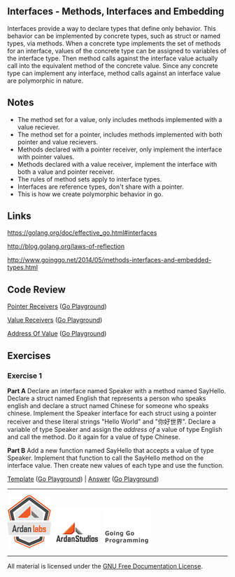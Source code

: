 ## Interfaces - Methods, Interfaces and Embedding

Interfaces provide a way to declare types that define only behavior. This behavior can be implemented by concrete types, such as struct or named types, via methods. When a concrete type implements the set of methods for an interface, values of the concrete type can be assigned to variables of the interface type. Then method calls against the interface value actually call into the equivalent method of the concrete value. Since any concrete type can implement any interface, method calls against an interface value are polymorphic in nature.

## Notes

* The method set for a value, only includes methods implemented with a value reciever.
* The method set for a pointer, includes methods implemented with both pointer and value recievers.
* Methods declared with a pointer receiver, only implement the interface with pointer values.
* Methods declared with a value receiver, implement the interface with both a value and pointer receiver.
* The rules of method sets apply to interface types.
* Interfaces are reference types, don't share with a pointer.
* This is how we create polymorphic behavior in go.

## Links

https://golang.org/doc/effective_go.html#interfaces

http://blog.golang.org/laws-of-reflection

http://www.goinggo.net/2014/05/methods-interfaces-and-embedded-types.html

## Code Review

[Pointer Receivers](example1/example1.go) ([Go Playground](https://play.golang.org/p/mZgbuA5fYE))

[Value Receivers](example2/example2.go) ([Go Playground](https://play.golang.org/p/tqy4dr2yYh))

[Address Of Value](example3/example3.go) ([Go Playground](https://play.golang.org/p/m4YVUwryCn))

## Exercises

### Exercise 1

**Part A** Declare an interface named Speaker with a method named SayHello. Declare a struct named English that represents a person who speaks english and declare a struct named Chinese for someone who speaks chinese. Implement the Speaker interface for each struct using a pointer receiver and these literal strings "Hello World" and "你好世界". Declare a variable of type Speaker and assign the _address of_ a value of type English and call the method. Do it again for a value of type Chinese.

**Part B** Add a new function named SayHello that accepts a value of type Speaker. Implement that function to call the SayHello method on the interface value. Then create new values of each type and use the function.

[Template](exercises/template1/template1.go) ([Go Playground](http://play.golang.org/p/pKgSRPXBqC)) | 
[Answer](exercises/exercise1/exercise1.go) ([Go Playground](http://play.golang.org/p/Kleh75YUx4))

___
[![Ardan Labs](../../00-slides/images/ggt_logo.png)](http://www.ardanlabs.com)
[![Ardan Studios](../../00-slides/images/ardan_logo.png)](http://www.ardanstudios.com)
[![GoingGo Blog](../../00-slides/images/ggb_logo.png)](http://www.goinggo.net)
___
All material is licensed under the [GNU Free Documentation License](https://github.com/ArdanStudios/gotraining/blob/master/LICENSE).